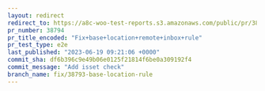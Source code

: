 ```yaml
---
layout: redirect
redirect_to: https://a8c-woo-test-reports.s3.amazonaws.com/public/pr/38794/e2e/index.html
pr_number: 38794
pr_title_encoded: "Fix+base+location+remote+inbox+rule"
pr_test_type: e2e
last_published: "2023-06-19 09:21:06 +0000"
commit_sha: df6b396c9e49b06e0125f21814f6be0a309192f4
commit_message: "Add isset check"
branch_name: fix/38793-base-location-rule
---
```

